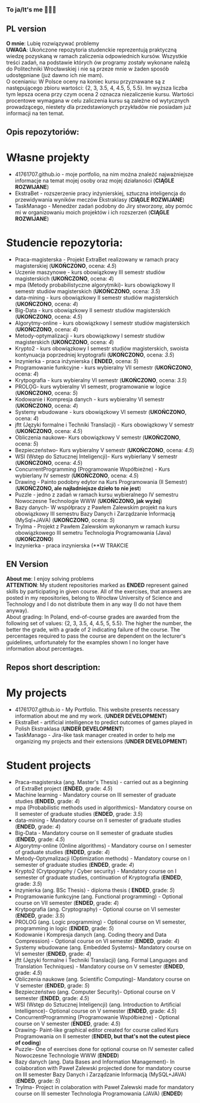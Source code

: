### To ja/It's me  👋👋👋
## PL version
**O mnie**: Lubię rozwiązywać problemy \
**UWAGA**: Ukończone repozytoria studenckie reprezentują praktyczną wiedzę pozyskaną w ramach zaliczenia odpowiednich kursów. Wszystkie treści zadań, na podstawie których ów programy zostały wykonane należą do Politechniki Wrocławskiej i nie są przeze mnie w żaden sposób udostępniane (już dawno ich nie mam). \
O ocenianiu: W Polsce oceny na koniec kursu przyznawane są z następującego zbioru wartości: {2, 3, 3.5, 4, 4.5, 5, 5.5}. Im wyższa liczba tym lepsza ocena przy czym ocena 2 oznacza niezaliczenie kursu. Wartości procentowe wymagana w celu zaliczenia kursu są zależne od wytycznych prowadzącego, niestety dla przedstawionych przykładów nie posiadam już informacji na ten temat.
## Opis repozytoriów:
# Własne projekty
- 41761707.github.io - moje portfolio, na nim można znaleźć najważniejsze informacje na temat mojej osoby oraz mojej działaności (**CIĄGLE ROZWIJANE**)
- EkstraBet - rozszerzenie pracy inżynierskiej, sztuczna inteligencja do przewidywania wyników meczów Ekstraklasy (**CIĄGLE ROZWIJANE**)
- TaskManago - Menedżer zadań podobny do Jiry stworzony, aby pomóc mi w organizowaniu moich projektów i ich rozszerzeń (**CIĄGLE ROZWIJANE**)
# Studencie repozytoria:
- Praca-magisterska - Projekt ExtraBet realizowany w ramach pracy magisterskiej (**UKOŃCZONO**, ocena: *4.5*)
- Uczenie maszynowe - kurs obowiązkowy III semestr studiów magisterskich (**UKOŃCZONO**, ocena: *4*)
- mpa (Metody probabilistyczne algorytmiki)- kurs obowiązkowy II semestr studiów magisterskich (**UKOŃCZONO**, ocena: *3.5*)
- data-mining - kurs obowiązkowy II semestr studiów magisterskich (**UKOŃCZONO**, ocena: *4*)
- Big-Data - kurs obowiązkowy II semestr studiów magisterskich (**UKOŃCZONO**, ocena: *4.5*)
- Algorytmy-online - kurs obowiązkowy I semestr studiów magisterskich (**UKOŃCZONO**, ocena: *4*)
- Metody-optymalizacji - kurs obowiązkowy I semestr studiów magisterskich (**UKOŃCZONO**, ocena: *4*)
- Krypto2 - kurs obowiązkowy I semestr studiów magisterskich, swoista kontynuacja poprzedniej kryptografii (**UKOŃCZONO**, ocena: *3.5*)
- Inzynierka - praca inżynierska ( **ENDED**, ocena: *5*)
- Programowanie funkcyjne - kurs wybieralny VII semestr (**UKOŃCZONO**, ocena: *4*)
- Krytpografia - kurs wybieralny VI semestr (**UKOŃCZONO**, ocena: *3.5*)
- PROLOG- kurs wybieralny VI semestr, programowanie w logice (**UKOŃCZONO**, ocena: *5*)
- Kodowanie i Kompresja danych - kurs wybieralny VI semestr (**UKOŃCZONO**, ocena: *4*)
- Systemy wbudowane - kurs obowiązkowy VI semestr (**UKOŃCZONO**, ocena: *4*)
- jftt (Języki formalne i Techniki Translacji) - Kurs obowiązkowy V semestr (**UKOŃCZONO**, ocena: *4.5*)
- Obliczenia naukowe- Kurs obowiązkowy V semestr (**UKOŃCZONO**, ocena: *5*)
- Bezpieczeństwo- Kurs wybieralny V semestr (**UKOŃCZONO**, ocena: *4.5*)
- WSI (Wstęp do Sztucznej Inteligencji)- Kurs wybierlany V semestr (**UKOŃCZONO**, ocena: *4.5*)
- ConcurrentProgramming (Programowanie Współbieżne) - Kurs wybierlany IV semestr (**UKOŃCZONO**, ocena: *4.5*)
- Drawing - Painto podobny edytor na Kurs Programowania (II Semestr) (**UKOŃCZONO, ale najładniejsze dzieło to nie jest**)
- Puzzle - jedno z zadań w ramach kursu wybieralnego IV semestru Nowoczesne Technologie WWW (**UKOŃCZONO, jak wyżej**)
- Bazy danych- W współpracy z Pawłem Zalewskim projekt na kurs obowiązkowy III semestru Bazy Danych i Zarządzanie Informacją (MySql+JAVA) (**UKOŃCZONO**, ocena: *5*)
- Trylma - Projekt z Pawłem Zalewskim wykonanym w ramach kursu obowiązkowego III semetru Technologia Programowania (Java) (**UKOŃCZONO**)
- Inzynierka - praca inzynierska (**W TRAKCIE
## EN Version
**About me**: I enjoy solving problems \
**ATTENTION**: My student repositories marked as **ENDED** represent gained skills by participating in given course. All of the exercises, that answers are posted in my repositories, belong to Wrocław University of Science and Technology and I do not distribute them in any way (I do not have them anyway). \
About grading: In Poland, end-of-course grades are awarded from the following set of values: {2, 3, 3.5, 4, 4.5, 5, 5.5}. The higher the number, the better the grade, with a grade of 2 indicating failure of the course. The percentages required to pass the course are dependent on the lecturer's guidelines, unfortunately for the examples shown I no longer have information about percentages.
## Repos short description:
# My projects
- 41761707.github.io - My Portfolio. This website presents necessary information about me and my work. (**UNDER DEVELOPMENT**)
- EkstraBet - artificial intelligence to predict outcomes of games played in Polish Ekstraklasa (**UNDER DEVELOPMENT**)
- TaskManago - Jira-like task manager created in order to help me organizing my projects and their extensions (**UNDER DEVELOPMENT**)
# Student projects
- Praca-magisterska (ang. Master's Thesis) - carried out as a beginning of ExtraBet project (**ENDED**, grade: *4.5*)
- Machine learning - Mandatory course on III semester of graduate studies (**ENDED**, grade: *4*)
- mpa (Probabilistic methods used in algorithmics)- Mandatory course on II semester of graduate studies (**ENDED**, grade: *3.5*)
- data-mining - Mandatory course on II semester of graduate studies (**ENDED**, grade: *4*)
- Big-Data - Mandatory course on II semester of graduate studies (**ENDED**, grade: *4.5*)
- Algorytmy-online (Online algorithms)  - Mandatory course on I semester of graduate studies (**ENDED**, grade: *4*)
- Metody-Optymalizacji (Optimization methods)  - Mandatory course on I semester of graduate studies (**ENDED**, grade: *4*)
- Krypto2 (Crytpography / Cyber security)  - Mandatory course on I semester of graduate studies, continuation of Kryptografia (**ENDED**, grade: *3.5*)
- Inzynierka (ang. BSc Thesis) - diploma thesis ( **ENDED**, grade: *5*)
- Programowanie funkcyjne (ang. Functional programming)  - Optional course on VII semester (**ENDED**, grade: *4*)
- Krytpografia (ang. Cryptography) - Optional course on VI semester (**ENDED**, grade: *3.5*)
- PROLOG (ang. Logic programming) - Optional course on VI semester, programming in logic (**ENDED**, grade: *5*)
- Kodowanie i Kompresja danych (ang. Coding theory and Data Compression) - Optional course on VI semester (**ENDED**, grade: *4*)
- Systemy wbudowane (ang. Embedded Systems)- Mandatory course on VI semester (**ENDED**, grade: *4*)
- jftt (Języki formalne i Techniki Translacji) (ang. Formal Languages and Translation Techniques) - Mandatory course on V semester (**ENDED**, grade: *4.5*)
- Obliczenia naukowe (ang. Scientific Computing)- Mandatory course on V semester (**ENDED**, grade: *5*)
- Bezpieczeństwo (ang. Computer Security)- Optional course on V semester (**ENDED**, grade: *4.5*)
- WSI (Wstęp do Sztucznej Inteligencji) (ang. Introduction to Artificial Intelligence)- Optional course on V semester (**ENDED**, grade: *4.5*)
- ConcurrentProgramming (Programowanie Współbieżne) - Optional course on V semester (**ENDED**, grade: *4.5*)
- Drawing- Paint-like graphical editor created for course called Kurs Programowania on II semester (**ENDED, but that's not the cutest piece of coding**)
- Puzzle- One of exercises done for optional course on IV semester called Nowoczesne Technologie WWW (**ENDED**)
- Bazy danych (ang. Data Bases and Information Management)- In colaboration with Paweł Zalewski projected done for mandatory course on III semester Bazy Danych i Zarządzanie Informacją (MySQL+JAVA) (**ENDED**, grade: *5*)
- Trylma- Project in colaboration with Paweł Zalewski made for mandatory course on III semester Technologia Programowania (JAVA) (**ENDED**)

<!--
**41761707/41761707** is a ✨ _special_ ✨ repository because its `README.md` (this file) appears on your GitHub profile.

Here are some ideas to get you started:

- 🔭 I’m currently working on ...
- 🌱 I’m currently learning ...
- 👯 I’m looking to collaborate on ...
- 🤔 I’m looking for help with ...
- 💬 Ask me about ...
- 📫 How to reach me: ...
- 😄 Pronouns: ...
- ⚡ Fun fact: ...
-->
